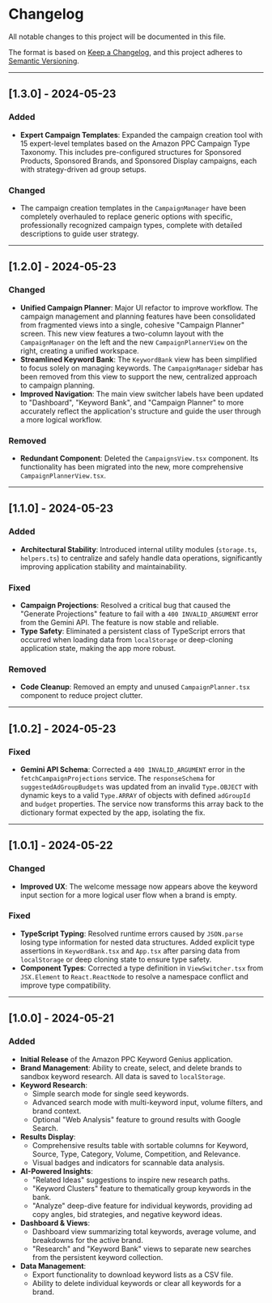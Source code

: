 # Changelog

All notable changes to this project will be documented in this file.

The format is based on [Keep a Changelog](https://keepachangelog.com/en/1.0.0/),
and this project adheres to [Semantic Versioning](https://semver.org/spec/v2.0.0.html).

---

## [1.3.0] - 2024-05-23

### Added

-   **Expert Campaign Templates**: Expanded the campaign creation tool with 15 expert-level templates based on the Amazon PPC Campaign Type Taxonomy. This includes pre-configured structures for Sponsored Products, Sponsored Brands, and Sponsored Display campaigns, each with strategy-driven ad group setups.

### Changed

-   The campaign creation templates in the `CampaignManager` have been completely overhauled to replace generic options with specific, professionally recognized campaign types, complete with detailed descriptions to guide user strategy.

---

## [1.2.0] - 2024-05-23

### Changed

-   **Unified Campaign Planner**: Major UI refactor to improve workflow. The campaign management and planning features have been consolidated from fragmented views into a single, cohesive "Campaign Planner" screen. This new view features a two-column layout with the `CampaignManager` on the left and the new `CampaignPlannerView` on the right, creating a unified workspace.
-   **Streamlined Keyword Bank**: The `KeywordBank` view has been simplified to focus solely on managing keywords. The `CampaignManager` sidebar has been removed from this view to support the new, centralized approach to campaign planning.
-   **Improved Navigation**: The main view switcher labels have been updated to "Dashboard", "Keyword Bank", and "Campaign Planner" to more accurately reflect the application's structure and guide the user through a more logical workflow.

### Removed

-   **Redundant Component**: Deleted the `CampaignsView.tsx` component. Its functionality has been migrated into the new, more comprehensive `CampaignPlannerView.tsx`.

---

## [1.1.0] - 2024-05-23

### Added

-   **Architectural Stability**: Introduced internal utility modules (`storage.ts`, `helpers.ts`) to centralize and safely handle data operations, significantly improving application stability and maintainability.

### Fixed

-   **Campaign Projections**: Resolved a critical bug that caused the "Generate Projections" feature to fail with a `400 INVALID_ARGUMENT` error from the Gemini API. The feature is now stable and reliable.
-   **Type Safety**: Eliminated a persistent class of TypeScript errors that occurred when loading data from `localStorage` or deep-cloning application state, making the app more robust.

### Removed

-   **Code Cleanup**: Removed an empty and unused `CampaignPlanner.tsx` component to reduce project clutter.

---

## [1.0.2] - 2024-05-23

### Fixed

-   **Gemini API Schema**: Corrected a `400 INVALID_ARGUMENT` error in the `fetchCampaignProjections` service. The `responseSchema` for `suggestedAdGroupBudgets` was updated from an invalid `Type.OBJECT` with dynamic keys to a valid `Type.ARRAY` of objects with defined `adGroupId` and `budget` properties. The service now transforms this array back to the dictionary format expected by the app, isolating the fix.

---

## [1.0.1] - 2024-05-22

### Changed

-   **Improved UX**: The welcome message now appears above the keyword input section for a more logical user flow when a brand is empty.

### Fixed

-   **TypeScript Typing**: Resolved runtime errors caused by `JSON.parse` losing type information for nested data structures. Added explicit type assertions in `KeywordBank.tsx` and `App.tsx` after parsing data from `localStorage` or deep cloning state to ensure type safety.
-   **Component Types**: Corrected a type definition in `ViewSwitcher.tsx` from `JSX.Element` to `React.ReactNode` to resolve a namespace conflict and improve type compatibility.

---

## [1.0.0] - 2024-05-21

### Added

-   **Initial Release** of the Amazon PPC Keyword Genius application.
-   **Brand Management**: Ability to create, select, and delete brands to sandbox keyword research. All data is saved to `localStorage`.
-   **Keyword Research**:
    -   Simple search mode for single seed keywords.
    -   Advanced search mode with multi-keyword input, volume filters, and brand context.
    -   Optional "Web Analysis" feature to ground results with Google Search.
-   **Results Display**:
    -   Comprehensive results table with sortable columns for Keyword, Source, Type, Category, Volume, Competition, and Relevance.
    -   Visual badges and indicators for scannable data analysis.
-   **AI-Powered Insights**:
    -   "Related Ideas" suggestions to inspire new research paths.
    -   "Keyword Clusters" feature to thematically group keywords in the bank.
    -   "Analyze" deep-dive feature for individual keywords, providing ad copy angles, bid strategies, and negative keyword ideas.
-   **Dashboard & Views**:
    -   Dashboard view summarizing total keywords, average volume, and breakdowns for the active brand.
    -   "Research" and "Keyword Bank" views to separate new searches from the persistent keyword collection.
-   **Data Management**:
    -   Export functionality to download keyword lists as a CSV file.
    -   Ability to delete individual keywords or clear all keywords for a brand.